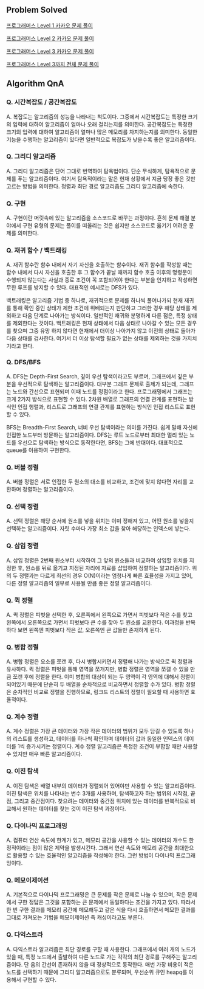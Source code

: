 ## Problem Solved

[프로그래머스 Level 1 카카오 문제 풀이](https://github.com/m1nnh/Tech-Interview-QnA/tree/master/Algorithm/Level1)

[프로그래머스 Level 2 카카오 문제 풀이](https://github.com/m1nnh/Tech-Interview-QnA/tree/master/Algorithm/Level2)

[프로그래머스 Level 3 카카오 문제 풀이]()

[프로그래머스 Level 3까지 전체 문제 풀이](https://github.com/m1nnh/Problem-Solving/tree/master/Programmers)

## Algorithm QnA 

### Q. 시간복잡도 / 공간복잡도
A. 복잡도는 알고리즘의 성능을 나타내는 척도이다. 그중에서 시간복잡도는 특정한 크기의 입력에 대하여 알고리즘이 얼마나 오래 걸리는지를 의미한다. 공간복잡도는 특정한 크기의 입력에 대하여 알고리즘이 얼마나 많은 메모리를 차지하는지를 의미한다. 동일한 기능을 수행하는 알고리즘이 있다면 일반적으로 복잡도가 낮을수록 좋은 알고리즘이다.

### Q. 그리디 알고리즘
A. 그리디 알고리즘은 단어 그대로 번역하여 탐욕법이다. 단순 무식하게, 탐욕적으로 문제를 푸는 알고리즘이다. 여기서 탐욕적이라는 말은 현재 상황에서 지금 당장 좋은 것만 고르는 방법을 의미한다. 정렬과 최단 경로 알고리즘도 그리디 알고리즘에 속한다.

### Q. 구현
A. 구현이란 머릿속에 있는 알고리즘을 소스코드로 바꾸는 과정이다. 흔히 문제 해결 분야에서 구현 유형의 문제는 풀이를 떠올리는 것은 쉽지만 소스코드로 옮기기 어려운 문제를 의미한다. 

### Q. 재귀 함수 / 백트래킹
A. 재귀 함수란 함수 내에서 자기 자신을 호출하는 함수이다. 재귀 함수를 작성할 때는 함수 내에서 다시 자신을 호출한 후 그 함수가 끝날 때까지 함수 호출 이후의 명령문이 수행되지 않는다는 사실과 종료 조건이 꼭 포함되어야 한다는 부분을 인지하고 작성하면 무한 루프를 방지할 수 있다. 대표적인 예시로는 DFS가 있다.

백트래킹은 알고리즘 기법 중 하나로, 재귀적으로 문제를 하나씩 풀어나가되 현재 재귀를 통해 확인 중인 상태가 제한 조건에 위배되는지 판단하고 그러한 경우 해당 상태를 제외하고 다음 단계로 나아가는 방식이다. 일반적인 재귀와 분명하게 다른 점은, 특정 상태를 제외한다는 것이다. 백트래킹은 현재 상태에서 다음 상태로 나아갈 수 있는 모든 경우를 찾으며 그중 유망 하지 않다면 현재에서 더이상 나아가지 않고 이전의 상태로 돌아가 다음 상태를 검사한다. 여기서 더 이상 탐색할 필요가 없는 상태를 제외하는 것을 가지치기라고 한다.

### Q. DFS/BFS
A. DFS는 Depth-First Search, 깊이 우선 탐색이라고도 부르며, 그래프에서 깊은 부분을 우선적으로 탐색하는 알고리즘이다. 대부분 그래프 문제로 출제가 되는데, 그래프는 노드와 간선으로 표현되며 이때 노드를 정점이라고 한다. 프로그래밍에서 그래프는 크게 2가지 방식으로 표현할 수 있다. 2차원 배열로 그래프의 연결 관계를 표현하는 방식인 인접 행렬과, 리스트로 그래프의 연결 관계를 표현하는 방식인 인접 리스트로 표현할 수 있다.

BFS는 Breadth-First Search, 너비 우선 탐색이라는 의미를 가진다. 쉽게 말해 자신에 인접한 노드부터 방문하는 알고리즘이다. DFS는 루트 노드로부터 최대한 멀리 있는 노드를 우선으로 탐색하는 방식으로 동작한다면, BFS는 그에 반대이다. 대표적으로 queue를 이용하여 구현한다.

### Q. 버블 정렬
A. 버블 정렬은 서로 인접한 두 원소의 대소를 비교하고, 조건에 맞지 않다면 자리를 교환하며 정렬하는 알고리즘이다.

### Q. 선택 정렬
A. 선택 정렬은 해당 순서에 원소를 넣을 위치는 이미 정해져 있고, 어떤 원소를 넣을지 선택하는 알고리즘이다. 자릿 수마다 가장 최소 값을 찾아 해당하는 인덱스에 넣는다.

### Q. 삽입 정렬
A. 삽입 정렬은 2번째 원소부터 시작하여 그 앞의 원소들과 비교하여 삽입할 위치를 지정한 후, 원소를 뒤로 옮기고 지정된 자리에 자료를 삽입하여 정렬하는 알고리즘이다. 위의 두 정렬과는 다르게 최선의 경우 O(N)이라는 엄청나게 빠른 효율성을 가지고 있어, 다른 정렬 알고리즘의 일부로 사용될 만큼 좋은 정렬 알고리즘이다.

### Q. 퀵 정렬
A. 퀵 정렬은 피벗을 선택한 후, 오른쪽에서 왼쪽으로 가면서 피벗보다 작은 수를 찾고 왼쪽에서 오른쪽으로 가면서 피벗보다 큰 수를 찾아 두 원소를 교환한다. 이과정을 반복하다 보면 왼쪽엔 피벗보다 작은 값, 오른쪽엔 큰 값들만 존재하게 된다. 

### Q. 병합 정렬
A. 병합 정렬은 요소를 쪼갠 후, 다시 병합시키면서 정렬해 나가는 방식으로 퀵 정렬과 유사하다. 퀵 정렬은 피벗을 통해 영역을 쪼개지만, 병합 정렬은 영역을 쪼갤 수 있을 만큼 쪼갠 후에 정렬을 한다. 이미 병합의 대상이 되는 두 영역이 각 영역에 대해서 정렬이 되어있기 때문에 단순히 두 배열을 순차적으로 비교하면서 정렬할 수가 있다. 병합 정렬은 순차적인 비교로 정렬을 진행하므로, 링크드 리스트의 정렬이 필요할 때 사용하면 효율적이다.

### Q. 계수 정렬
A. 계수 정렬은 가장 큰 데이터와 가장 작은 데이터의 범위가 모두 담길 수 있도록 하나의 리스트를 생성하고, 데이터를 하나씩 확인하며 데이터의 값과 동일한 인덱스의 데이터를 1씩 증가시키는 정렬이다. 계수 정렬 알고리즘은 특정한 조건이 부합할 때만 사용할 수 있지만 매우 빠른 알고리즘이다.

### Q. 이진 탐색
A. 이진 탐색은 배열 내부의 데이터가 정렬되어 있어야만 사용할 수 있는 알고리즘이다. 이진 탐색은 위치를 나타내는 변수 3개를 사용하며, 탐색하고자 하는 범위의 시작점, 끝점, 그리고 중간점이다. 찾으려는 데이터와 중간점 위치에 있는 데이터를 반복적으로 비교해서 원하는 데이터를 찾는 것이 이진 탐색 과정이다.

### Q. 다이나믹 프로그래밍
A. 컴퓨터 연산 속도에 한계가 있고, 메모리 공간을 사용할 수 있는 데이터의 개수도 한정적이라는 점이 많은 제약을 발생시킨다. 그래서 연산 속도와 메모리 공간을 최대한으로 활용할 수 있는 효율적인 알고리즘을 작성해야 한다. 그런 방법이 다이나믹 프로그래밍이다.

### Q. 메모이제이션
A. 기본적으로 다이나믹 프로그래밍은 큰 문제를 작은 문제로 나눌 수 있으며, 작은 문제에서 구한 정답은 그것을 포함하는 큰 문제에서 동일하다는 조건을 가지고 있다. 따라서 한 번 구한 결과를 메모리 공간에 메모해두고 같은 식을 다시 호출하면서 메모한 결과를 그대로 가져오는 기법을 메모이제이션 즉 캐싱이라고도 부른다.

### Q. 다익스트라
A. 다익스트라 알고리즘은 최단 경로를 구할 때 사용한다. 그래프에서 여러 개의 노드가 있을 때, 특정 노드에서 출발하여 다른 노드로 가는 각각의 최단 경로를 구해주는 알고리즘이다. 단 음의 간선이 존재하지 않을 때 정상적으로 동작한다. 매번 가장 비용이 적은 노드를 선택하기 때문에 그리디 알고리즘으로도 분류되며, 우선순위 큐인 heapq를 이용해서 구현할 수 있다.


